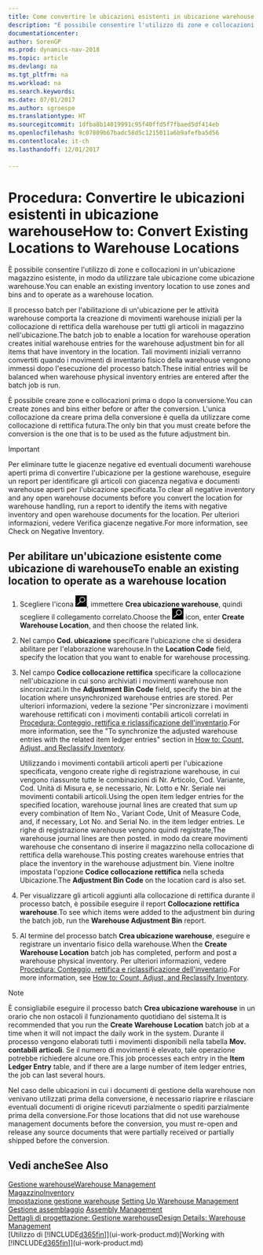 ```yaml
---
title: Come convertire le ubicazioni esistenti in ubicazione warehouse
description: "È possibile consentire l'utilizzo di zone e collocazioni in un'ubicazione magazzino esistente, in modo da utilizzare tale ubicazione come ubicazione warehouse."
documentationcenter: 
author: SorenGP
ms.prod: dynamics-nav-2018
ms.topic: article
ms.devlang: na
ms.tgt_pltfrm: na
ms.workload: na
ms.search.keywords: 
ms.date: 07/01/2017
ms.author: sgroespe
ms.translationtype: HT
ms.sourcegitcommit: 1dfba8b14019991c95f40ffd5f7fbaed5df414eb
ms.openlocfilehash: 9c07809b67badc58d5c1215011a6b9afefba5d56
ms.contentlocale: it-ch
ms.lasthandoff: 12/01/2017

---
```

# <a name="how-to-convert-existing-locations-to-warehouse-locations"></a><span data-ttu-id="5a298-103">Procedura: Convertire le ubicazioni esistenti in ubicazione warehouse</span><span class="sxs-lookup"><span data-stu-id="5a298-103">How to: Convert Existing Locations to Warehouse Locations</span></span>
<span data-ttu-id="5a298-104">È possibile consentire l'utilizzo di zone e collocazioni in un'ubicazione magazzino esistente, in modo da utilizzare tale ubicazione come ubicazione warehouse.</span><span class="sxs-lookup"><span data-stu-id="5a298-104">You can enable an existing inventory location to use zones and bins and to operate as a warehouse location.</span></span>  

<span data-ttu-id="5a298-105">Il processo batch per l'abilitazione di un'ubicazione per le attività warehouse comporta la creazione di movimenti warehouse iniziali per la collocazione di rettifica della warehouse per tutti gli articoli in magazzino nell'ubicazione.</span><span class="sxs-lookup"><span data-stu-id="5a298-105">The batch job to enable a location for warehouse operation creates initial warehouse entries for the warehouse adjustment bin for all items that have inventory in the location.</span></span> <span data-ttu-id="5a298-106">Tali movimenti iniziali verranno convertiti quando i movimenti di inventario fisico della warehouse vengono immessi dopo l'esecuzione del processo batch.</span><span class="sxs-lookup"><span data-stu-id="5a298-106">These initial entries will be balanced when warehouse physical inventory entries are entered after the batch job is run.</span></span>  

<span data-ttu-id="5a298-107">È possibile creare zone e collocazioni prima o dopo la conversione.</span><span class="sxs-lookup"><span data-stu-id="5a298-107">You can create zones and bins either before or after the conversion.</span></span> <span data-ttu-id="5a298-108">L'unica collocazione da creare prima della conversione è quella da utilizzare come collocazione di rettifica futura.</span><span class="sxs-lookup"><span data-stu-id="5a298-108">The only bin that you must create before the conversion is the one that is to be used as the future adjustment bin.</span></span>  

> [!IMPORTANT]  
>  <span data-ttu-id="5a298-109">Per eliminare tutte le giacenze negative ed eventuali documenti warehouse aperti prima di convertire l'ubicazione per la gestione warehouse, eseguire un report per identificare gli articoli con giacenza negativa e documenti warehouse aperti per l'ubicazione specificata.</span><span class="sxs-lookup"><span data-stu-id="5a298-109">To clear all negative inventory and any open warehouse documents before you convert the location for warehouse handling, run a report to identify the items with negative inventory and open warehouse documents for the location.</span></span> <span data-ttu-id="5a298-110">Per ulteriori informazioni, vedere Verifica giacenze negative.</span><span class="sxs-lookup"><span data-stu-id="5a298-110">For more information, see Check on Negative Inventory.</span></span>  

## <a name="to-enable-an-existing-location-to-operate-as-a-warehouse-location"></a><span data-ttu-id="5a298-111">Per abilitare un'ubicazione esistente come ubicazione di warehouse</span><span class="sxs-lookup"><span data-stu-id="5a298-111">To enable an existing location to operate as a warehouse location</span></span>  
1.  <span data-ttu-id="5a298-112">Scegliere l'icona ![Cerca pagina o report](media/ui-search/search_small.png "Cerca pagina o report"), immettere **Crea ubicazione warehouse**, quindi scegliere il collegamento correlato.</span><span class="sxs-lookup"><span data-stu-id="5a298-112">Choose the ![Search for Page or Report](media/ui-search/search_small.png "Search for Page or Report icon") icon, enter **Create Warehouse Location**, and then choose the related link.</span></span>  
2.  <span data-ttu-id="5a298-113">Nel campo **Cod. ubicazione** specificare l'ubicazione che si desidera abilitare per l'elaborazione warehouse.</span><span class="sxs-lookup"><span data-stu-id="5a298-113">In the **Location Code** field, specify the location that you want to enable for warehouse processing.</span></span>  
3.  <span data-ttu-id="5a298-114">Nel campo **Codice collocazione rettifica** specificare la collocazione nell'ubicazione in cui sono archiviati i movimenti warehouse non sincronizzati.</span><span class="sxs-lookup"><span data-stu-id="5a298-114">In the **Adjustment Bin Code** field, specify the bin at the location where unsynchronized warehouse entries are stored.</span></span> <span data-ttu-id="5a298-115">Per ulteriori informazioni, vedere la sezione "Per sincronizzare i movimenti warehouse rettificati con i movimenti contabili articoli correlati in [Procedura: Conteggio, rettifica e riclassificazione dell'inventario](inventory-how-count-adjust-reclassify.md).</span><span class="sxs-lookup"><span data-stu-id="5a298-115">For more information, see the "To synchronize the adjusted warehouse entries with the related item ledger entries" section in [How to: Count, Adjust, and Reclassify Inventory](inventory-how-count-adjust-reclassify.md).</span></span>  

    <span data-ttu-id="5a298-116">Utilizzando i movimenti contabili articoli aperti per l'ubicazione specificata, vengono create righe di registrazione warehouse, in cui vengono riassunte tutte le combinazioni di Nr. Articolo, Cod. Variante, Cod. Unità di Misura e, se necessario, Nr. Lotto e Nr. Seriale nei movimenti contabili articoli.</span><span class="sxs-lookup"><span data-stu-id="5a298-116">Using the open item ledger entries for the specified location, warehouse journal lines are created that sum up every combination of Item No., Variant Code, Unit of Measure Code, and, if necessary, Lot No. and Serial No. in the item ledger entries.</span></span> <span data-ttu-id="5a298-117">Le righe di registrazione warehouse vengono quindi registrate,</span><span class="sxs-lookup"><span data-stu-id="5a298-117">The warehouse journal lines are then posted.</span></span> <span data-ttu-id="5a298-118">in modo da creare movimenti warehouse che consentano di inserire il magazzino nella collocazione di rettifica della warehouse.</span><span class="sxs-lookup"><span data-stu-id="5a298-118">This posting creates warehouse entries that place the inventory in the warehouse adjustment bin.</span></span> <span data-ttu-id="5a298-119">Viene inoltre impostata l'opzione **Codice collocazione rettifica** nella scheda Ubicazione.</span><span class="sxs-lookup"><span data-stu-id="5a298-119">The **Adjustment Bin Code** on the location card is also set.</span></span>  

4.  <span data-ttu-id="5a298-120">Per visualizzare gli articoli aggiunti alla collocazione di rettifica durante il processo batch, è possibile eseguire il report **Collocazione rettifica warehouse**.</span><span class="sxs-lookup"><span data-stu-id="5a298-120">To see which items were added to the adjustment bin during the batch job, run the **Warehouse Adjustment Bin** report.</span></span>  
5.  <span data-ttu-id="5a298-121">Al termine del processo batch **Crea ubicazione warehouse**, eseguire e registrare un inventario fisico della warehouse.</span><span class="sxs-lookup"><span data-stu-id="5a298-121">When the **Create Warehouse Location** batch job has completed, perform and post a warehouse physical inventory.</span></span> <span data-ttu-id="5a298-122">Per ulteriori informazioni, vedere [Procedura: Conteggio, rettifica e riclassificazione dell'inventario](inventory-how-count-adjust-reclassify.md).</span><span class="sxs-lookup"><span data-stu-id="5a298-122">For more information, see [How to: Count, Adjust, and Reclassify Inventory](inventory-how-count-adjust-reclassify.md).</span></span>  

> [!NOTE]  
>  <span data-ttu-id="5a298-123">È consigliabile eseguire il processo batch **Crea ubicazione warehouse** in un orario che non ostacoli il funzionamento quotidiano del sistema.</span><span class="sxs-lookup"><span data-stu-id="5a298-123">It is recommended that you run the **Create Warehouse Location** batch job at a time when it will not impact the daily work in the system.</span></span> <span data-ttu-id="5a298-124">Durante il processo vengono elaborati tutti i movimenti disponibili nella tabella **Mov. contabili articoli**. Se il numero di movimenti è elevato, tale operazione potrebbe richiedere alcune ore.</span><span class="sxs-lookup"><span data-stu-id="5a298-124">This job processes each entry in the **Item Ledger Entry** table, and if there are a large number of item ledger entries, the job can last several hours.</span></span>  

 <span data-ttu-id="5a298-125">Nel caso delle ubicazioni in cui i documenti di gestione della warehouse non venivano utilizzati prima della conversione, è necessario riaprire e rilasciare eventuali documenti di origine ricevuti parzialmente o spediti parzialmente prima della conversione.</span><span class="sxs-lookup"><span data-stu-id="5a298-125">For those locations that did not use warehouse management documents before the conversion, you must re-open and release any source documents that were partially received or partially shipped before the conversion.</span></span>  

## <a name="see-also"></a><span data-ttu-id="5a298-126">Vedi anche</span><span class="sxs-lookup"><span data-stu-id="5a298-126">See Also</span></span>  
[<span data-ttu-id="5a298-127">Gestione warehouse</span><span class="sxs-lookup"><span data-stu-id="5a298-127">Warehouse Management</span></span>](warehouse-manage-warehouse.md)  
[<span data-ttu-id="5a298-128">Magazzino</span><span class="sxs-lookup"><span data-stu-id="5a298-128">Inventory</span></span>](inventory-manage-inventory.md)  
<span data-ttu-id="5a298-129">[Impostazione gestione warehouse](warehouse-setup-warehouse.md)   </span><span class="sxs-lookup"><span data-stu-id="5a298-129">[Setting Up Warehouse Management](warehouse-setup-warehouse.md)   </span></span>  
<span data-ttu-id="5a298-130">[Gestione assemblaggio](assembly-assemble-items.md)  </span><span class="sxs-lookup"><span data-stu-id="5a298-130">[Assembly Management](assembly-assemble-items.md)  </span></span>  
[<span data-ttu-id="5a298-131">Dettagli di progettazione: Gestione warehouse</span><span class="sxs-lookup"><span data-stu-id="5a298-131">Design Details: Warehouse Management</span></span>](design-details-warehouse-management.md)  
<span data-ttu-id="5a298-132">[Utilizzo di [!INCLUDE[d365fin](includes/d365fin_md.md)]](ui-work-product.md)</span><span class="sxs-lookup"><span data-stu-id="5a298-132">[Working with [!INCLUDE[d365fin](includes/d365fin_md.md)]](ui-work-product.md)</span></span>

